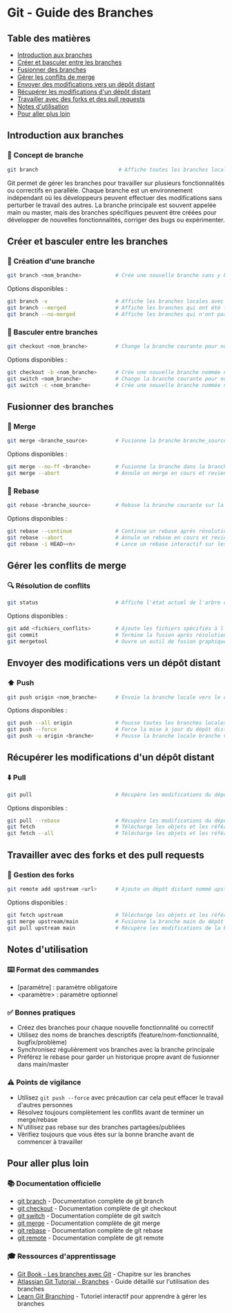 # Git - Guide des Branches

## Table des matières

  - [Introduction aux branches](#introduction-aux-branches)
  - [Créer et basculer entre les branches](#créer-et-basculer-entre-les-branches)
  - [Fusionner des branches](#fusionner-des-branches)
  - [Gérer les conflits de merge](#gérer-les-conflits-de-merge)
  - [Envoyer des modifications vers un dépôt distant](#envoyer-des-modifications-vers-un-dépôt-distant)
  - [Récupérer les modifications d'un dépôt distant](#récupérer-les-modifications-dun-dépôt-distant)
  - [Travailler avec des forks et des pull requests](#travailler-avec-des-forks-et-des-pull-requests)
  - [Notes d'utilisation](#notes-dutilisation)
  - [Pour aller plus loin](#pour-aller-plus-loin)

## Introduction aux branches

### 🌿 Concept de branche
```bash
git branch                          # Affiche toutes les branches locales
```

Git permet de gérer les branches pour travailler sur plusieurs fonctionnalités ou correctifs en parallèle. Chaque branche est un environnement indépendant où les développeurs peuvent effectuer des modifications sans perturber le travail des autres. La branche principale est souvent appelée main ou master, mais des branches spécifiques peuvent être créées pour développer de nouvelles fonctionnalités, corriger des bugs ou expérimenter.

## Créer et basculer entre les branches

### 🔨 Création d'une branche
```bash
git branch <nom_branche>           # Crée une nouvelle branche sans y basculer
```

Options disponibles :
```bash
git branch -v                      # Affiche les branches locales avec le dernier commit sur chaque branche
git branch --merged                # Affiche les branches qui ont été fusionnées dans la branche courante
git branch --no-merged             # Affiche les branches qui n'ont pas été fusionnées dans la branche courante
```

### 🔄 Basculer entre branches
```bash
git checkout <nom_branche>         # Change la branche courante pour nom_branche
```

Options disponibles :
```bash
git checkout -b <nom_branche>      # Crée une nouvelle branche nommée nom_branche et se déplace dessus
git switch <nom_branche>           # Change la branche courante pour nom_branche (équivalent à git checkout <nom_branche>)
git switch -c <nom_branche>        # Crée une nouvelle branche nommée nom_branche et se déplace dessus (équivalent à git checkout -b <nom_branche>)
```

## Fusionner des branches

### 🔗 Merge
```bash
git merge <branche_source>         # Fusionne la branche branche_source dans la branche courante
```

Options disponibles :
```bash
git merge --no-ff <branche>        # Fusionne la branche dans la branche courante en créant un commit de fusion, même en cas de fast-forward
git merge --abort                  # Annule un merge en cours et revient à l'état avant le début du merge
```

### 🔄 Rebase
```bash
git rebase <branche_source>        # Rebase la branche courante sur la branche branche_source
```

Options disponibles :
```bash
git rebase --continue              # Continue un rebase après résolution de conflits
git rebase --abort                 # Annule un rebase en cours et revient à l'état avant le début du rebase
git rebase -i HEAD~<n>             # Lance un rebase interactif sur les n derniers commits à partir de HEAD
```

## Gérer les conflits de merge

### 🔍 Résolution de conflits
```bash
git status                         # Affiche l'état actuel de l'arbre de travail et de l'index (fichiers modifiés, en attente de commit, etc.)
```

Options disponibles :
```bash
git add <fichiers_conflits>        # Ajoute les fichiers spécifiés à l'index après résolution des conflits
git commit                         # Termine la fusion après résolution des conflits / Enregistre les modifications de l'index dans l'historique des commits
git mergetool                      # Ouvre un outil de fusion graphique pour aider à résoudre les conflits
```

## Envoyer des modifications vers un dépôt distant

### ⬆️ Push
```bash
git push origin <nom_branche>      # Envoie la branche locale vers le dépôt distant
```

Options disponibles :
```bash
git push --all origin              # Pousse toutes les branches locales vers le dépôt distant origin
git push --force                   # Force la mise à jour du dépôt distant avec les modifications locales, même si cela écrase les modifications distantes.
git push -u origin <branche>       # Pousse la branche locale branche vers origin et la définit comme la branche de suivi par défaut
```

## Récupérer les modifications d'un dépôt distant

### ⬇️ Pull
```bash
git pull                           # Récupère les modifications du dépôt distant et les fusionne dans la branche locale courante
```

Options disponibles :
```bash
git pull --rebase                  # Récupère les modifications du dépôt distant et les applique sur la branche locale courante via un rebase
git fetch                          # Télécharge les objets et les références depuis un autre dépôt
git fetch --all                    # Télécharge les objets et les références depuis tous les dépôts distants configurés
```

## Travailler avec des forks et des pull requests

### 🔄 Gestion des forks
```bash
git remote add upstream <url>      # Ajoute un dépôt distant nommé upstream avec l'URL spécifiée
```

Options disponibles :
```bash
git fetch upstream                 # Télécharge les objets et les références depuis le dépôt distant upstream
git merge upstream/main            # Fusionne la branche main du dépôt distant upstream dans la branche locale courante.
git pull upstream main             # Récupère les modifications de la branche main du dépôt distant upstream et les fusionne dans la branche locale courante
```

## Notes d'utilisation

### ⌨️ Format des commandes
- [paramètre] : paramètre obligatoire
- <paramètre> : paramètre optionnel

### ✅ Bonnes pratiques
- Créez des branches pour chaque nouvelle fonctionnalité ou correctif
- Utilisez des noms de branches descriptifs (feature/nom-fonctionnalité, bugfix/problème)
- Synchronisez régulièrement vos branches avec la branche principale
- Préférez le rebase pour garder un historique propre avant de fusionner dans main/master

### ⚠️ Points de vigilance
- Utilisez `git push --force` avec précaution car cela peut effacer le travail d'autres personnes
- Résolvez toujours complètement les conflits avant de terminer un merge/rebase
- N'utilisez pas rebase sur des branches partagées/publiées
- Vérifiez toujours que vous êtes sur la bonne branche avant de commencer à travailler

## Pour aller plus loin

### 📚 Documentation officielle
- [git branch](https://git-scm.com/docs/git-branch) - Documentation complète de git branch
- [git checkout](https://git-scm.com/docs/git-checkout) - Documentation complète de git checkout
- [git switch](https://git-scm.com/docs/git-switch) - Documentation complète de git switch
- [git merge](https://git-scm.com/docs/git-merge) - Documentation complète de git merge
- [git rebase](https://git-scm.com/docs/git-rebase) - Documentation complète de git rebase
- [git remote](https://git-scm.com/docs/git-remote) - Documentation complète de git remote

### 🎓 Ressources d'apprentissage
- [Git Book - Les branches avec Git](https://git-scm.com/book/fr/v2/Les-branches-avec-Git-Les-branches-en-bref) - Chapitre sur les branches
- [Atlassian Git Tutorial - Branches](https://www.atlassian.com/git/tutorials/using-branches) - Guide détaillé sur l'utilisation des branches
- [Learn Git Branching](https://learngitbranching.js.org/?locale=fr_FR) - Tutoriel interactif pour apprendre à gérer les branches